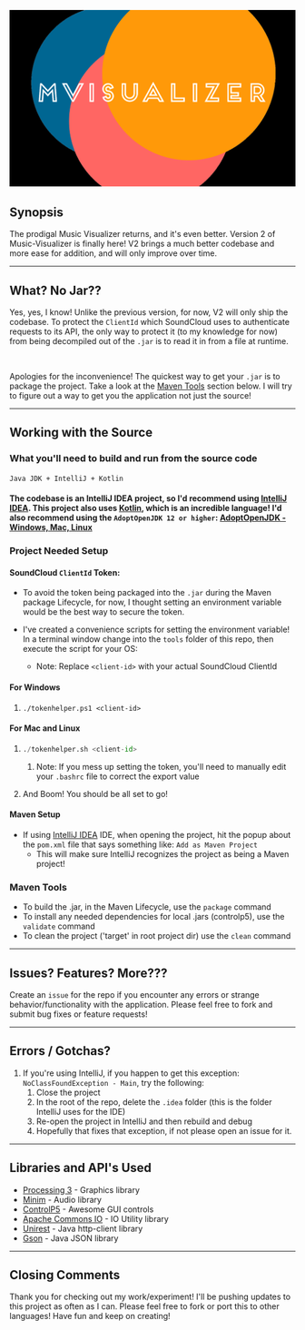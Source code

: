 ![](screenshots/logo.png?raw=true "Music-VisualizerV2 Logo")

## Synopsis
The prodigal Music Visualizer returns, and it's even better. Version 2 of Music-Visualizer is finally here!
V2 brings a much better codebase and more ease for addition, and will only improve over time.

---

## What? No Jar??
Yes, yes, I know! Unlike the previous version, for now, V2 will only ship the codebase. To protect the ```ClientId``` which SoundCloud uses to authenticate requests to its API, the only way to protect it (to my knowledge for now) from being decompiled out of the ```.jar``` is to read it in from a file at runtime.

<br/>

Apologies for the inconvenience! The quickest way to get your ```.jar``` is to package the project. Take a look at the [Maven Tools](#Maven-Tools) section below. I will try to figure out a way to get you the application not just the source!

---

## Working with the Source

### What you'll need to build and run from the source code
```
Java JDK + IntelliJ + Kotlin
```
#### The codebase is an IntelliJ IDEA project, so I'd recommend using [IntelliJ IDEA](https://www.jetbrains.com/idea/). This project also uses [Kotlin](https://kotlinlang.org/?fromMenu), which is an incredible language! I'd also recommend using the ```AdoptOpenJDK 12 or higher```: [AdoptOpenJDK - Windows, Mac, Linux](https://adoptopenjdk.net/releases.html?variant=openjdk12&jvmVariant=hotspot)

### Project Needed Setup

#### SoundCloud ```ClientId``` Token:
- To avoid the token being packaged into the ```.jar``` during the Maven package Lifecycle, for now, I thought setting an environment variable would be the best way to secure the token.

- I've created a convenience scripts for setting the environment variable! In a terminal window change into the ```tools``` folder of this repo, then execute the script for your OS:
    - Note: Replace ```<client-id>``` with your actual SoundCloud ClientId

#### For Windows
1. ```
   ./tokenhelper.ps1 <client-id>
   ```

#### For Mac and Linux
1. ```python
   ./tokenhelper.sh <client-id>
   ```
   1. Note: If you mess up setting the token, you'll need to manually edit your ```.bashrc``` file to correct the export value

2. And Boom! You should be all set to go!

#### Maven Setup
- If using [IntelliJ IDEA](https://www.jetbrains.com/idea/) IDE, when opening the project, hit the popup about the ```pom.xml``` file that says something like: ```Add as Maven Project```
    - This will make sure IntelliJ recognizes the project as being a Maven project!

### Maven Tools
- To build the .jar, in the Maven Lifecycle, use the ```package``` command
- To install any needed dependencies for local .jars (controlp5), use the ```validate``` command
- To clean the project ('target' in root project dir) use the ```clean``` command

---

## Issues? Features? More???

Create an ```issue``` for the repo if you encounter any errors or strange behavior/functionality with the application. 
Please feel free to fork and submit bug fixes or feature requests!

---

## Errors / Gotchas?
1. If you're using IntelliJ, if you happen to get this exception: ```NoClassFoundException - Main```, try the following:
    1. Close the project
    2. In the root of the repo, delete the ```.idea``` folder (this is the folder IntelliJ uses for the IDE)
    3. Re-open the project in IntelliJ and then rebuild and debug
    4. Hopefully that fixes that exception, if not please open an issue for it.

---

## Libraries and API's Used
- [Processing 3](https://processing.org/) - Graphics library
- [Minim](https://github.com/ddf/Minim) - Audio library
- [ControlP5](https://www.sojamo.de/libraries/controlP5/) - Awesome GUI controls
- [Apache Commons IO](https://commons.apache.org/proper/commons-io/) - IO Utility library
- [Unirest](https://kong.github.io/unirest-java/) - Java http-client library
- [Gson](https://github.com/google/gson) - Java JSON library 

---

## Closing Comments
Thank you for checking out my work/experiment! I'll be pushing updates to this project as often as I can. Please feel free to fork or port this to other languages! Have fun and keep on creating!
